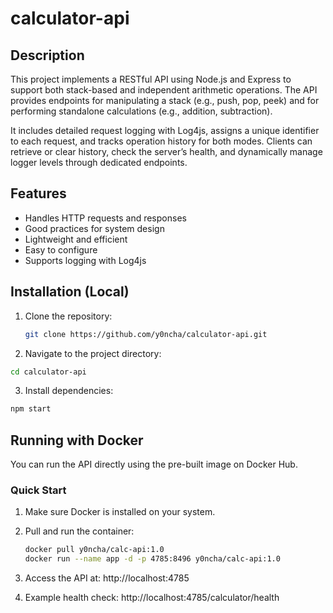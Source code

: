 # calculator-api

## Description
This project implements a RESTful API using Node.js and Express to support both stack-based and independent arithmetic operations. The API provides endpoints for manipulating a stack (e.g., push, pop, peek) and for performing standalone calculations (e.g., addition, subtraction).

It includes detailed request logging with Log4js, assigns a unique identifier to each request, and tracks operation history for both modes. Clients can retrieve or clear history, check the server’s health, and dynamically manage logger levels through dedicated endpoints.

## Features
- Handles HTTP requests and responses
- Good practices for system design
- Lightweight and efficient
- Easy to configure
- Supports logging with Log4js

## Installation (Local)

1. Clone the repository:
   ```bash
   git clone https://github.com/y0ncha/calculator-api.git
   ```

2.	Navigate to the project directory:
   ```bash
   cd calculator-api
   ```

3.	Install dependencies:
   ```bash
   npm start
   ```

## Running with Docker

You can run the API directly using the pre-built image on Docker Hub.

### Quick Start

1. Make sure Docker is installed on your system.

2. Pull and run the container:
   ```bash
   docker pull y0ncha/calc-api:1.0
   docker run --name app -d -p 4785:8496 y0ncha/calc-api:1.0

3.	Access the API at:
   http://localhost:4785

4.	Example health check:
   http://localhost:4785/calculator/health
